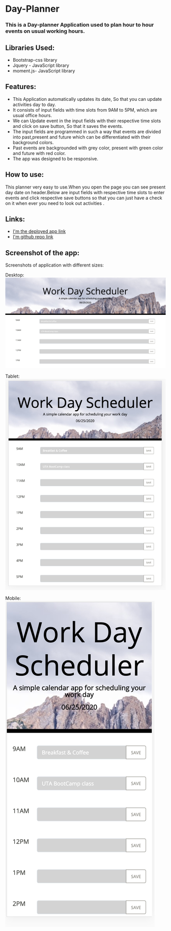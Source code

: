 #  Day-Planner
###  This is a Day-planner Application used to plan hour to hour events on usual working hours.

## Libraries Used:
* Bootstrap-css library
* Jquery - JavaScript library
* moment.js- JavaScript library

## Features:
* This Application automatically updates its date, So that you can update activities day to day.
* It consists of input fields with time slots from 9AM to 5PM, which are usual office hours.
* We can Update event in the input fields with their respective time slots and click on save button, So that it saves the events.
* The input fields are programmed in such a way that events are divided into past,present and future which can be differentiated with their background colors.
* Past events are backgrounded with grey color, present with green color and future with red color.
* The app was designed to be responsive.

## How to use:
This planner very easy to use.When you open the page you can see present day date on header.Below are input fields with respective time slots to enter events and click respective save buttons so that you can just have a check on it when ever you need to look out activities .

## Links:
* [I'm the deployed app link](https://himaja830.github.io/Day-Planner/)
* [I'm github repo link](https://github.com/himaja830/Day-Planner)

## Screenshot of the app:
   Screenshots of application with different sizes:

Desktop:
![desktop](https://github.com/himaja830/Day-Planner/blob/master/Develop/images/desktop.png)
   
Tablet:
![Tablet](https://github.com/himaja830/Day-Planner/blob/master/Develop/images/Ipad.png)

Mobile:
![Mobile](https://github.com/himaja830/Day-Planner/blob/master/Develop/images/mobile.png)



